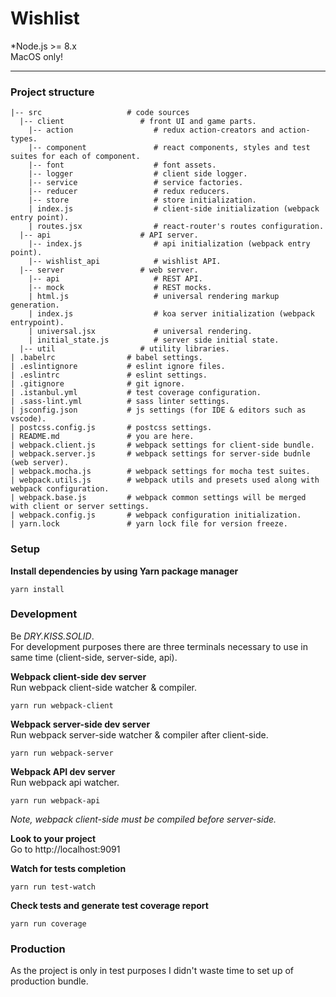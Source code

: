 # Wishlist
*Node.js >= 8.x  
MacOS only!  
*****

### Project structure
```
|-- src                   # code sources  
  |-- client                 # front UI and game parts.  
    |-- action                  # redux action-creators and action-types.  
    |-- component               # react components, styles and test suites for each of component.  
    |-- font                    # font assets.  
    |-- logger                  # client side logger.  
    |-- service                 # service factories.  
    |-- reducer                 # redux reducers.  
    |-- store                   # store initialization.  
    | index.js                  # client-side initialization (webpack entry point).  
    | routes.jsx                # react-router's routes configuration.  
  |-- api                    # API server.  
    |-- index.js                # api initialization (webpack entry point).  
    |-- wishlist_api            # wishlist API.  
  |-- server                 # web server.  
    |-- api                     # REST API.  
    |-- mock                    # REST mocks.  
    | html.js                   # universal rendering markup generation.  
    | index.js                  # koa server initialization (webpack entrypoint).  
    | universal.jsx             # universal rendering.  
    | initial_state.js          # server side initial state.  
  |-- util                   # utility libraries.  
| .babelrc                # babel settings.  
| .eslintignore           # eslint ignore files.  
| .eslintrc               # eslint settings.  
| .gitignore              # git ignore.  
| .istanbul.yml           # test coverage configuration.  
| .sass-lint.yml          # sass linter settings.  
| jsconfig.json           # js settings (for IDE & editors such as vscode).  
| postcss.config.js       # postcss settings.  
| README.md               # you are here.  
| webpack.client.js       # webpack settings for client-side bundle.  
| webpack.server.js       # webpack settings for server-side budnle (web server).  
| webpack.mocha.js        # webpack settings for mocha test suites.  
| webpack.utils.js        # webpack utils and presets used along with webpack configuration.  
| webpack.base.js         # webpack common settings will be merged with client or server settings.  
| webpack.config.js       # webpack configuration initialization.  
| yarn.lock               # yarn lock file for version freeze.
```

### Setup

**Install dependencies by using Yarn package manager**
```
yarn install
```

### Development
Be *DRY.KISS.SOLID*.  
For development purposes there are three terminals necessary to use in same time (client-side, server-side, api).  

**Webpack client-side dev server**  
Run webpack client-side watcher & compiler.
```
yarn run webpack-client
```

**Webpack server-side dev server**  
Run webpack server-side watcher & compiler after client-side.
```
yarn run webpack-server
```

**Webpack API dev server**  
Run webpack api watcher.
```
yarn run webpack-api
```

*Note, webpack client-side must be compiled before server-side.*  

**Look to your project**  
Go to http://localhost:9091 

**Watch for tests completion**
```
yarn run test-watch
```

**Check tests and generate test coverage report**
```
yarn run coverage
```

### Production
As the project is only in test purposes I didn't waste time to set up of production bundle.